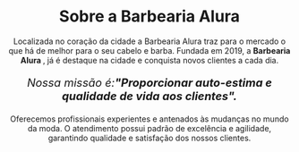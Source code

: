 <!DOCTYPE html>
<html lang"pt-br">
  <head>
   <meta charset="UTF-8">
   <title>Barbearia alura</title>
  </head> 
  
  <body>
   <h1 style="text-align: center">Sobre a Barbearia Alura</h1>

 <p style="text-align: center">Localizada no coração da cidade a Barbearia Alura traz para o mercado o que há de melhor para o seu cabelo e barba. Fundada em 2019, a  <strong>Barbearia Alura </strong>, já é destaque na cidade e conquista novos clientes a cada dia.</p>

 <p style="font-size: 20px;text-align: center"><em>Nossa missão é:<strong>"Proporcionar auto-estima e qualidade de vida aos clientes".</strong></em></p>

 <p style="text-align: center">Oferecemos profissionais experientes e antenados às mudanças no mundo da moda. O atendimento possui padrão de excelência e agilidade, garantindo         qualidade e satisfação dos nossos clientes.</p>
  </body>
  </html>

